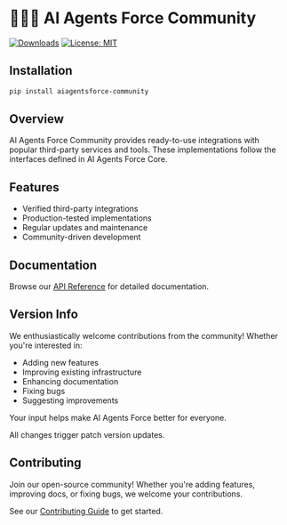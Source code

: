 # 🧑‍🤝‍🧑 AI Agents Force Community

[![Downloads](https://static.pepy.tech/badge/aiagentsforce_community/month)](https://pepy.tech/project/aiagentsforce_community)
[![License: MIT](https://img.shields.io/badge/License-MIT-yellow.svg)](https://opensource.org/licenses/MIT)

## Installation

```bash
pip install aiagentsforce-community
```

## Overview

AI Agents Force Community provides ready-to-use integrations with popular third-party services and tools. These implementations follow the interfaces defined in AI Agents Force Core.

## Features

- Verified third-party integrations
- Production-tested implementations
- Regular updates and maintenance
- Community-driven development

## Documentation

Browse our [API Reference](https://docs.aiagentsforce.com/api_reference/community/index.html) for detailed documentation.

## Version Info

We enthusiastically welcome contributions from the community! Whether you're interested in:
- Adding new features
- Improving existing infrastructure
- Enhancing documentation
- Fixing bugs
- Suggesting improvements

Your input helps make AI Agents Force better for everyone. 

All changes trigger patch version updates.

## Contributing

Join our open-source community! Whether you're adding features, improving docs, or fixing bugs, we welcome your contributions.

See our [Contributing Guide](https://docs.aiagentsforce.com/contributing/) to get started.
